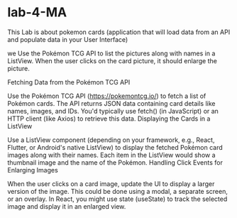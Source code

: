 # lab-4-MA

This Lab is about pokemon cards (application that will load data from an API and populate data in your User Interface)

we Use the Pokémon TCG API to list the pictures along with names in a ListView.
When the user clicks on the card picture, it should enlarge the picture.

Fetching Data from the Pokémon TCG API

Use the Pokémon TCG API (https://pokemontcg.io/) to fetch a list of Pokémon cards.
The API returns JSON data containing card details like names, images, and IDs.
You'd typically use fetch() (in JavaScript) or an HTTP client (like Axios) to retrieve this data.
Displaying the Cards in a ListView

Use a ListView component (depending on your framework, e.g., React, Flutter, or Android's native ListView) to display the fetched Pokémon card images along with their names.
Each item in the ListView would show a thumbnail image and the name of the Pokémon.
Handling Click Events for Enlarging Images

When the user clicks on a card image, update the UI to display a larger version of the image.
This could be done using a modal, a separate screen, or an overlay.
In React, you might use state (useState) to track the selected image and display it in an enlarged view.
